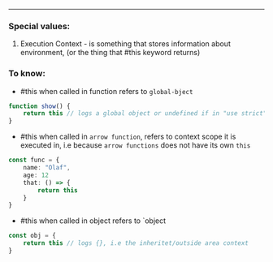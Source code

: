 ***
### Special values:
1. Execution Context - is something that stores information about environment, (or the thing that #this keyword returns)

### To know:
- #this when called in function refers to `global-bject` 
```ts
function show() {
    return this // logs a global object or undefined if in "use strict"
}
```
- #this when called in `arrow function`, refers to context scope it is executed in, i.e because `arrow functions` does not have its own `this`
```ts
const func = {
	name: "Olaf",
	age: 12
	that: () => {
		return this
	}
} 
```
- #this when called in object refers to `object
```ts
const obj = {
    return this // logs {}, i.e the inheritet/outside area context 
}
```
